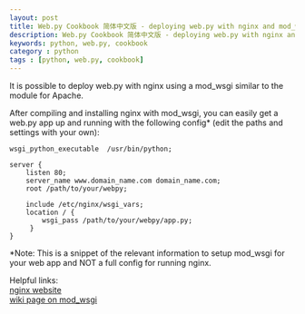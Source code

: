 ```yaml
---
layout: post
title: Web.py Cookbook 简体中文版 - deploying web.py with nginx and mod_wsgi
description: Web.py Cookbook 简体中文版 - deploying web.py with nginx and mod_wsgi
keywords: python, web.py, cookbook
category : python
tags : [python, web.py, cookbook]
---
```


It is possible to deploy web.py with nginx using a mod_wsgi similar to the module for Apache.

After compiling and installing nginx with mod_wsgi, you can easily get a web.py app up and running with the following config* (edit the paths and settings with your own):


    wsgi_python_executable  /usr/bin/python;

    server {
        listen 80;
        server_name www.domain_name.com domain_name.com;
        root /path/to/your/webpy;

        include /etc/nginx/wsgi_vars;
        location / {
            wsgi_pass /path/to/your/webpy/app.py;     
         }
    }

*Note: This is a snippet of the relevant information to setup mod_wsgi for your web app and NOT a full config for running nginx.

Helpful links:<br />
[ nginx website](http://nginx.net/ )<br />
[ wiki page on mod_wsgi](http://wiki.codemongers.com/NginxNgxWSGIModule )